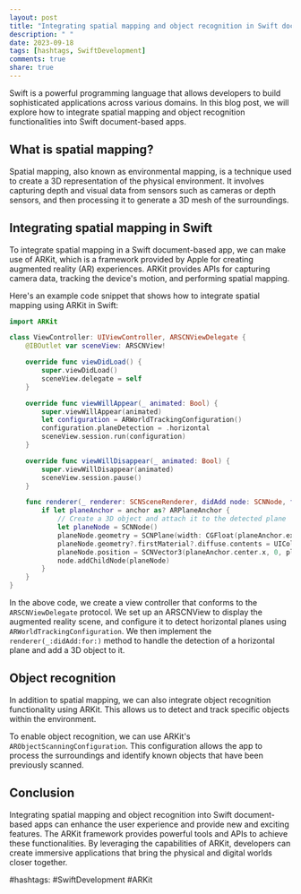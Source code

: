 ```yaml
---
layout: post
title: "Integrating spatial mapping and object recognition in Swift document-based apps"
description: " "
date: 2023-09-18
tags: [hashtags, SwiftDevelopment]
comments: true
share: true
---
```


Swift is a powerful programming language that allows developers to build sophisticated applications across various domains. In this blog post, we will explore how to integrate spatial mapping and object recognition functionalities into Swift document-based apps.

## What is spatial mapping?

Spatial mapping, also known as environmental mapping, is a technique used to create a 3D representation of the physical environment. It involves capturing depth and visual data from sensors such as cameras or depth sensors, and then processing it to generate a 3D mesh of the surroundings.

## Integrating spatial mapping in Swift

To integrate spatial mapping in a Swift document-based app, we can make use of ARKit, which is a framework provided by Apple for creating augmented reality (AR) experiences. ARKit provides APIs for capturing camera data, tracking the device's motion, and performing spatial mapping.

Here's an example code snippet that shows how to integrate spatial mapping using ARKit in Swift:

```swift
import ARKit

class ViewController: UIViewController, ARSCNViewDelegate {
    @IBOutlet var sceneView: ARSCNView!

    override func viewDidLoad() {
        super.viewDidLoad()
        sceneView.delegate = self
    }

    override func viewWillAppear(_ animated: Bool) {
        super.viewWillAppear(animated)
        let configuration = ARWorldTrackingConfiguration()
        configuration.planeDetection = .horizontal
        sceneView.session.run(configuration)
    }

    override func viewWillDisappear(_ animated: Bool) {
        super.viewWillDisappear(animated)
        sceneView.session.pause()
    }

    func renderer(_ renderer: SCNSceneRenderer, didAdd node: SCNNode, for anchor: ARAnchor) {
        if let planeAnchor = anchor as? ARPlaneAnchor {
            // Create a 3D object and attach it to the detected plane
            let planeNode = SCNNode()
            planeNode.geometry = SCNPlane(width: CGFloat(planeAnchor.extent.x), height: CGFloat(planeAnchor.extent.z))
            planeNode.geometry?.firstMaterial?.diffuse.contents = UIColor.red.withAlphaComponent(0.5)
            planeNode.position = SCNVector3(planeAnchor.center.x, 0, planeAnchor.center.z)
            node.addChildNode(planeNode)
        }
    }
}
```

In the above code, we create a view controller that conforms to the `ARSCNViewDelegate` protocol. We set up an ARSCNView to display the augmented reality scene, and configure it to detect horizontal planes using `ARWorldTrackingConfiguration`. We then implement the `renderer(_:didAdd:for:)` method to handle the detection of a horizontal plane and add a 3D object to it.

## Object recognition

In addition to spatial mapping, we can also integrate object recognition functionality using ARKit. This allows us to detect and track specific objects within the environment.

To enable object recognition, we can use ARKit's `ARObjectScanningConfiguration`. This configuration allows the app to process the surroundings and identify known objects that have been previously scanned.

## Conclusion

Integrating spatial mapping and object recognition into Swift document-based apps can enhance the user experience and provide new and exciting features. The ARKit framework provides powerful tools and APIs to achieve these functionalities. By leveraging the capabilities of ARKit, developers can create immersive applications that bring the physical and digital worlds closer together.

#hashtags: #SwiftDevelopment #ARKit